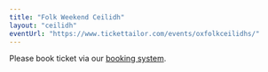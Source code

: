 ```yaml
---
title: "Folk Weekend Ceilidh"
layout: "ceilidh"
eventUrl: "https://www.tickettailor.com/events/oxfolkceilidhs/"
---
```


Please book ticket via our [booking system](https://www.tickettailor.com/events/oxfolkceilidhs/).
